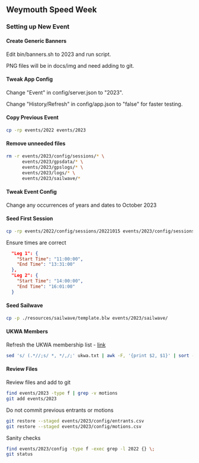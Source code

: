 ## Weymouth Speed Week

### Setting up New Event

#### Create Generic Banners

Edit bin/banners.sh to 2023 and run script.

PNG files will be in docs/img and need adding to git.



#### Tweak App Config

Change "Event" in config/server.json to "2023".

Change "History/Refresh" in config/app.json to "false" for faster testing.



#### Copy Previous Event

```sh
cp -rp events/2022 events/2023
```



#### Remove unneeded files

```sh
rm -r events/2023/config/sessions/* \
      events/2023/gpsdata/* \
      events/2023/gpslogs/* \
      events/2023/logs/* \
      events/2023/sailwave/*
```



#### Tweak Event Config

Change any occurrences of years and dates to October 2023



#### Seed First Session

```sh
cp -rp events/2022/config/sessions/20221015 events/2023/config/sessions/20231007
```

Ensure times are correct

```json
  "Leg 1": {
    "Start Time": "11:00:00",
    "End Time": "13:31:00"
  },
  "Leg 2": {
    "Start Time": "14:00:00",
    "End Time": "16:01:00"
  }
```



#### Seed Sailwave

```sh
cp -p ./resources/sailwave/template.blw events/2023/sailwave/
```



#### UKWA Members

Refresh the UKWA membership list - [link](https://ukwindsurfing.com/admin/data/members/ )

```sh
sed 's/ (.*//;s/ *, */,/;' ukwa.txt | awk -F, '{print $2, $1}' | sort -i >events/2023/config/ukwa.csv
```



#### Review Files

Review files and add to git

```sh
find events/2023 -type f | grep -v motions
git add events/2023
```

Do not commit previous entrants or motions

```sh
git restore --staged events/2023/config/entrants.csv
git restore --staged events/2023/config/motions.csv
```

Sanity checks

```sh
find events/2023/config -type f -exec grep -l 2022 {} \;
git status
```

